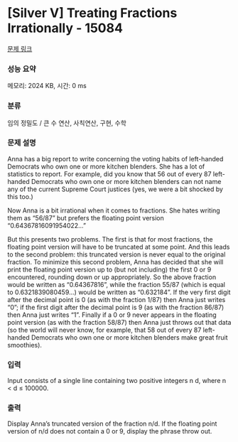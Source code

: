 # [Silver V] Treating Fractions Irrationally - 15084 

[문제 링크](https://www.acmicpc.net/problem/15084) 

### 성능 요약

메모리: 2024 KB, 시간: 0 ms

### 분류

임의 정밀도 / 큰 수 연산, 사칙연산, 구현, 수학

### 문제 설명

<p>Anna has a big report to write concerning the voting habits of left-handed Democrats who own one or more kitchen blenders. She has a lot of statistics to report. For example, did you know that 56 out of every 87 left-handed Democrats who own one or more kitchen blenders can not name any of the current Supreme Court justices (yes, we were a bit shocked by this too.)</p>

<p>Now Anna is a bit irrational when it comes to fractions. She hates writing them as “56/87” but prefers the floating point version “0.64367816091954022...”</p>

<p>But this presents two problems. The first is that for most fractions, the floating point version will have to be truncated at some point. And this leads to the second problem: this truncated version is never equal to the original fraction. To minimize this second problem, Anna has decided that she will print the floating point version up to (but not including) the first 0 or 9 encountered, rounding down or up appropriately. So the above fraction would be written as “0.64367816”, while the fraction 55/87 (which is equal to 0.6321839080459...) would be written as “0.632184”. If the very first digit after the decimal point is 0 (as with the fraction 1/87) then Anna just writes “0”; if the first digit after the decimal point is 9 (as with the fraction 86/87) then Anna just writes “1”. Finally if a 0 or 9 never appears in the floating point version (as with the fraction 58/87) then Anna just throws out that data (so the world will never know, for example, that 58 out of every 87 left-handed Democrats who own one or more kitchen blenders make great fruit smoothies).</p>

### 입력 

 <p>Input consists of a single line containing two positive integers n d, where n < d ≤ 100000.</p>

### 출력 

 <p>Display Anna’s truncated version of the fraction n/d. If the floating point version of n/d does not contain a 0 or 9, display the phrase throw out.</p>

